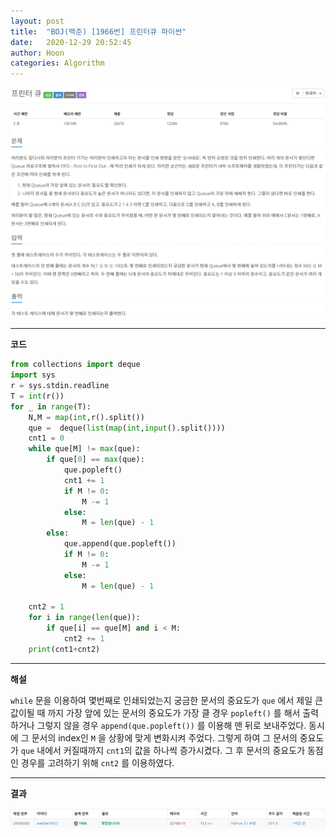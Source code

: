 ```yaml
---
layout: post
title:  "BOJ(백준) [1966번] 프린터큐 파이썬"
date:   2020-12-29 20:52:45
author: Hoon
categories: Algorithm
---
```


![프린터큐문제.PNG](https://github.com/hoon-923/hoon-923.github.io/blob/main/_images/Algorithm/BOJ/1966/%ED%94%84%EB%A6%B0%ED%84%B0%ED%81%90%EB%AC%B8%EC%A0%9C.PNG?raw=true)

----

**코드**

~~~python
from collections import deque
import sys
r = sys.stdin.readline
T = int(r())
for _ in range(T):
	N,M = map(int,r().split())
	que =  deque(list(map(int,input().split())))
	cnt1 = 0
	while que[M] != max(que):
		if que[0] == max(que):
			que.popleft()
			cnt1 += 1
			if M != 0:
				M -= 1
			else:
				M = len(que) - 1
		else:
			que.append(que.popleft())
			if M != 0:
				M -= 1
			else:
				M = len(que) - 1
	
	cnt2 = 1
	for i in range(len(que)):
		if que[i] == que[M] and i < M:
			cnt2 += 1
	print(cnt1+cnt2)
~~~

----

**해설**

`while` 문을 이용하여 몇번째로 인쇄되었는지 궁금한 문서의 중요도가 `que` 에서 제일 큰 값이될 때 까지 가장 앞에 있는 문서의 중요도가 가장 클 경우 `popleft()` 를 해서 출력하거나 그렇지 않을 경우 `append(que.popleft())` 를 이용해 맨 뒤로 보내주었다. 동시에 그 문서의 index인 `M` 을 상황에 맞게 변화시켜 주었다. 그렇게 하여 그 문서의 중요도가 `que` 내에서 커질때까지 `cnt1`의 값을 하나씩 증가시켰다. 그 후 문서의 중요도가 동점인 경우를 고려하기 위해 `cnt2` 를 이용하였다.

----

**결과**

![프린터큐결과.PNG](https://github.com/hoon-923/hoon-923.github.io/blob/main/_images/Algorithm/BOJ/1966/%ED%94%84%EB%A6%B0%ED%84%B0%ED%81%90%EA%B2%B0%EA%B3%BC.PNG?raw=true)